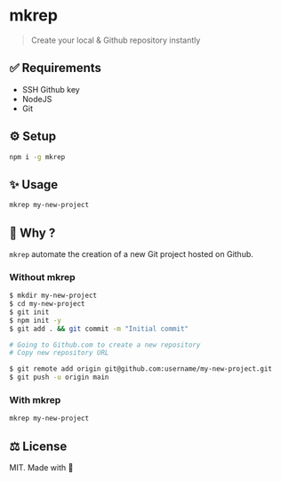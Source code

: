 # mkrep

> Create your local & Github repository instantly

## ✅ Requirements

- SSH Github key
- NodeJS
- Git

## ⚙️ Setup

```sh
npm i -g mkrep
```

## ✨ Usage

```sh
mkrep my-new-project
```

## 🤔 Why ?

`mkrep` automate the creation of a new Git project hosted on Github.

### Without mkrep

```sh
$ mkdir my-new-project
$ cd my-new-project
$ git init
$ npm init -y
$ git add . && git commit -m "Initial commit"

# Going to Github.com to create a new repository
# Copy new repository URL

$ git remote add origin git@github.com:username/my-new-project.git
$ git push -u origin main
```

### With mkrep

```sh
mkrep my-new-project
```

## ⚖️ License

MIT. Made with 💖
